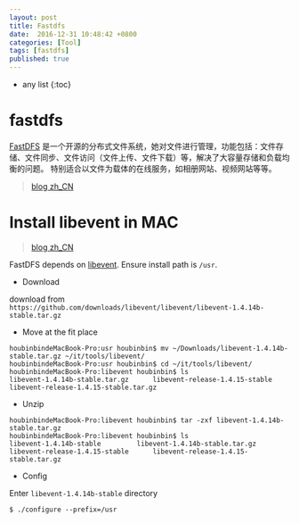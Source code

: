 ```yaml
---
layout: post
title: Fastdfs
date:  2016-12-31 10:48:42 +0800
categories: [Tool]
tags: [fastdfs]
published: true
---
```


* any list
{:toc}


# fastdfs

[FastDFS](https://www.oschina.net/p/fastdfs) 是一个开源的分布式文件系统，她对文件进行管理，功能包括：文件存储、文件同步、文件访问（文件上传、文件下载）等，解决了大容量存储和负载均衡的问题。
特别适合以文件为载体的在线服务，如相册网站、视频网站等等。

> [blog zh_CN](http://blog.csdn.net/poechant/article/details/6977407)


# Install libevent in MAC

> [blog zh_CN](http://soartju.iteye.com/blog/803477)

FastDFS depends on [libevent](http://libevent.org/). Ensure install path is ```/usr```.

- Download

download from ```https://github.com/downloads/libevent/libevent/libevent-1.4.14b-stable.tar.gz```

- Move at the fit place

```
houbinbindeMacBook-Pro:usr houbinbin$ mv ~/Downloads/libevent-1.4.14b-stable.tar.gz ~/it/tools/libevent/
houbinbindeMacBook-Pro:usr houbinbin$ cd ~/it/tools/libevent/
houbinbindeMacBook-Pro:libevent houbinbin$ ls
libevent-1.4.14b-stable.tar.gz		libevent-release-1.4.15-stable		libevent-release-1.4.15-stable.tar.gz
```

- Unzip

```
houbinbindeMacBook-Pro:libevent houbinbin$ tar -zxf libevent-1.4.14b-stable.tar.gz
houbinbindeMacBook-Pro:libevent houbinbin$ ls
libevent-1.4.14b-stable			libevent-1.4.14b-stable.tar.gz		libevent-release-1.4.15-stable		libevent-release-1.4.15-stable.tar.gz
```


- Config

Enter ```libevent-1.4.14b-stable``` directory

```
$ ./configure --prefix=/usr

```









